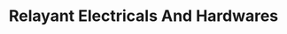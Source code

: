 ---
title: "Relayant Electricals And Hardwares"
url: /pallikunnu/relayant-electricals-and-hardwares/
shop: Eisenwaren
---